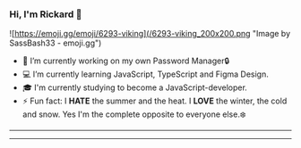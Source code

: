 ### Hi, I'm Rickard 👋

<!--
**locorickardo/locorickardo** is a ✨ _special_ ✨ repository because its `README.md` (this file) appears on your GitHub profile.

Here are some ideas to get you started:-->
![https://emoji.gg/emoji/6293-viking](/6293-viking_200x200.png "Image by SassBash33 - emoji.gg")

- 🔭 I’m currently working on my own Password Manager🔒
- 💻 I’m currently learning JavaScript, TypeScript and Figma Design.
- 🎓 I'm currently studying to become a JavaScript-developer.
- ⚡ Fun fact: I **HATE** the summer and the heat. I **LOVE** the winter, the cold and snow. Yes I'm the complete opposite to everyone else.❄️
---

---
